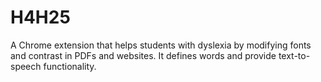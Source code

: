 # H4H25
A Chrome extension that helps students with dyslexia by modifying fonts and contrast in PDFs and websites. It defines words and provide text-to-speech functionality.
